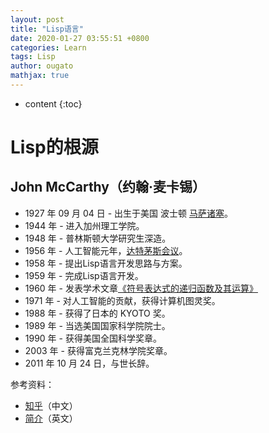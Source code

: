```yaml
---
layout: post
title: "Lisp语言"
date: 2020-01-27 03:55:51 +0800
categories: Learn
tags: Lisp
author: ougato
mathjax: true
---
```


* content
{:toc}




# Lisp的根源

## John McCarthy（约翰·麦卡锡）

* 1927 年 09 月 04 日 - 出生于美国 波士顿 [马萨诸塞](https://zh.m.wikipedia.org/wiki/%E9%BA%BB%E8%96%A9%E8%AB%B8%E5%A1%9E%E5%B7%9E)。
* 1944 年 - 进入加州理工学院。
* 1948 年 - 普林斯顿大学研究生深造。
* 1956 年 - 人工智能元年，[达特茅斯会议](https://www.ituring.com.cn/book/tupubarticle/19223)。
* 1958 年 - 提出Lisp语言开发思路与方案。
* 1959 年 - 完成Lisp语言开发。
* 1960 年 - 发表学术文章[《符号表达式的递归函数及其运算》](http://www-formal.stanford.edu/jmc/recursive/recursive.html)
* 1971 年 - 对人工智能的贡献，获得计算机图灵奖。
* 1988 年 - 获得了日本的 KYOTO 奖。
* 1989 年 - 当选美国国家科学院院士。
* 1990 年 - 获得美国全国科学奖章。
* 2003 年 - 获得富克兰克林学院奖章。
* 2011 年 10 月 24 日，与世长辞。

参考资料：

* [知乎](https://zhuanlan.zhihu.com/p/37656711)（中文）
* [简介](http://www-formal.stanford.edu/jmc/biography.html)（英文）